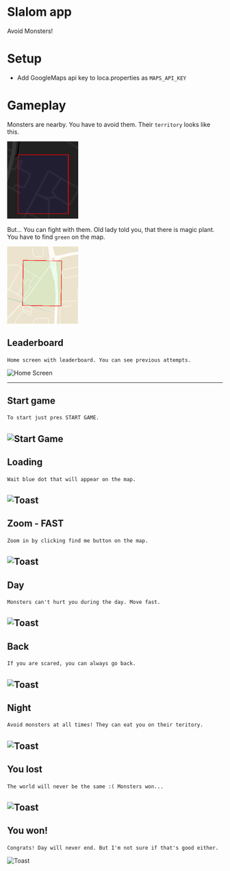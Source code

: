 # Slalom app
 
Avoid Monsters!

# Setup
- Add GoogleMaps api key to loca.properties as ```MAPS_API_KEY```


# Gameplay

Monsters are nearby. You have to avoid them. Their `territory` looks like this.

![Home Screen](readmeImg/monster.png "Home Screen")

But... You can fight with them. Old lady told you, that there is magic plant. You have to find `green` on the map.

![Home Screen](readmeImg/green.png "Home Screen")



## Leaderboard
```Home screen with leaderboard. You can see previous attempts.```

![Home Screen](readmeImg/home_leaderboard.png "Home Screen")

--- 

## Start game
```To start just pres START GAME.```

![Start Game](readmeImg/home_start.png "Start Game!")
--- 

## Loading
```Wait blue dot that will appear on the map.```

![Toast](readmeImg/toast.png "Toast")
--- 

## Zoom - FAST
```Zoom in by clicking find me button on the map.```

![Toast](readmeImg/start.png "Toast")
--- 

## Day
```Monsters can't hurt you during the day. Move fast.```

![Toast](readmeImg/day.png "Toast")
--- 

## Back
```If you are scared, you can always go back.```

![Toast](readmeImg/back.png "Toast")
--- 

## Night
```Avoid monsters at all times! They can eat you on their teritory.```

![Toast](readmeImg/night.png "Toast")
--- 

## You lost
```The world will never be the same :( Monsters won...```

![Toast](readmeImg/lost.png "Toast")
--- 

## You won!
```Congrats! Day will never end. But I'm not sure if that's good either.```

![Toast](readmeImg/won.png "Toast")
